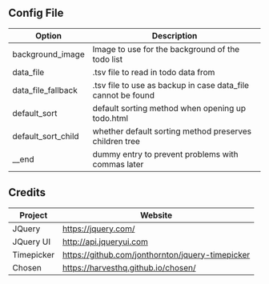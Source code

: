 ## Config File

| Option             | Description                                                  |
| ------------------ | ------------------------------------------------------------ |
| background_image   | Image to use for the background of the todo list             |
| data_file          | .tsv file to read in todo data from                          |
| data_file_fallback | .tsv file to use as backup in case data_file cannot be found |
| default_sort       | default sorting method when opening up todo.html             |
| default_sort_child | whether default sorting method preserves children tree       |
| __end              | dummy entry to prevent problems with commas later            |

## Credits

| Project            | Website                                            |
| ------------------ | -------------------------------------------------- |
| JQuery             | https://jquery.com/                                |
| JQuery UI          | http://api.jqueryui.com                            |
| Timepicker         | https://github.com/jonthornton/jquery-timepicker   |
| Chosen             | https://harvesthq.github.io/chosen/                |
